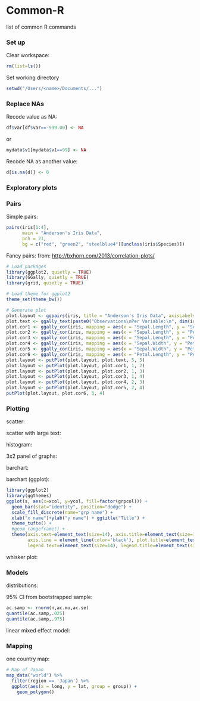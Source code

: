 # Common-R
list of common R commands

### Set up
Clear workspace:
```R
rm(list=ls())
```

Set working directory
```R
setwd("/Users/<name>/Documents/...")
```

### Replace NAs
Recode value as NA:
```R
df$var[df$var==-999.00] <- NA
```
or
```R
mydata$v1[mydata$v1==99] <- NA
```
Recode NA as another value:
```R
d[is.na(d)] <- 0
```

### Exploratory plots
### Pairs
Simple pairs:
```R
pairs(iris[1:4],
      main = "Anderson's Iris Data",
      pch = 21,
      bg = c("red", "green2", "steelblue4")[unclass(iris$Species)])
 ```
 Fancy pairs:
 from: http://bxhorn.com/2013/correlation-plots/
 ```R
 # Load packages
library(ggplot2, quietly = TRUE)
library(GGally, quietly = TRUE)
library(grid, quietly = TRUE)
 
# Load theme for ggplot2
theme_set(theme_bw())
 
# Generate plot
plot.layout <- ggpairs(iris, title = "Anderson's Iris Data", axisLabels="show", color = "Species")
plot.text <- ggally_text(paste0("Observations\nPer Variable:\n", dim(iris)[1]), aes(color="black"))
plot.cor1 <- ggally_cor(iris, mapping = aes(x = "Sepal.Length", y = "Sepal.Width", color = "black"), corSize = 4.5)
plot.cor2 <- ggally_cor(iris, mapping = aes(x = "Sepal.Length", y = "Petal.Length", color = "black"), corSize = 4.5)
plot.cor3 <- ggally_cor(iris, mapping = aes(x = "Sepal.Length", y = "Petal.Width", color = "black"), corSize = 4.5)
plot.cor4 <- ggally_cor(iris, mapping = aes(x = "Sepal.Width", y = "Petal.Length", color = "black"), corSize = 4.5)
plot.cor5 <- ggally_cor(iris, mapping = aes(x = "Sepal.Width", y = "Petal.Width", color = "black"), corSize = 4.5)
plot.cor6 <- ggally_cor(iris, mapping = aes(x = "Petal.Length", y = "Petal.Width", color = "black"), corSize = 4.5)
plot.layout <- putPlot(plot.layout, plot.text, 5, 5)
plot.layout <- putPlot(plot.layout, plot.cor1, 1, 2)
plot.layout <- putPlot(plot.layout, plot.cor2, 1, 3)
plot.layout <- putPlot(plot.layout, plot.cor3, 1, 4)
plot.layout <- putPlot(plot.layout, plot.cor4, 2, 3)
plot.layout <- putPlot(plot.layout, plot.cor5, 2, 4)
putPlot(plot.layout, plot.cor6, 3, 4)
 ```

### Plotting
scatter:

scatter with large text:

histogram:

3x2 panel of graphs:

barchart:

barchart (ggplot):
```R
library(ggplot2)
library(ggthemes)
ggplot(s, aes(x=xcol, y=ycol, fill=factor(grpcol))) +
  geom_bar(stat="identity", position="dodge") +
  scale_fill_discrete(name="grp name") +
  xlab("x name")+ylab("y name") + ggtitle("Title") +
  theme_tufte() +
  #geom_rangeframe() +
  theme(axis.text=element_text(size=14), axis.title=element_text(size=14,face="bold"), 
        axis.line = element_line(color='black'), plot.title=element_text(size=20,face="bold",hjust=0.5),
        legend.text=element_text(size=14), legend.title=element_text(size=14, face="bold"))
```

whisker plot:

### Models
distributions:

95% CI from bootstrapped sample:
```R
ac.samp <- rnorm(n,ac.mu,ac.se)
quantile(ac.samp,.025) 
quantile(ac.samp,.975)  
```

linear mixed effect model:

### Mapping
one country map:
```R
# Map of Japan
map_data("world") %>%
  filter(region == 'Japan') %>%
  ggplot(aes(x = long, y = lat, group = group)) +
    geom_polygon()
```
